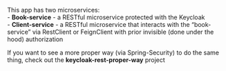 This app has two microservices:<br/>
    - <b>Book-service</b> - a RESTful microservice protected with the Keycloak<br/>
    - <b>Client-service</b> - a RESTful microservice that interacts with the “book-service” via RestClient or FeignClient with prior invisible (done under the hood) authorization<br/>

If you want to see a more proper way (via Spring-Security) to do the same thing, check out the <b>keycloak-rest-proper-way</b> project